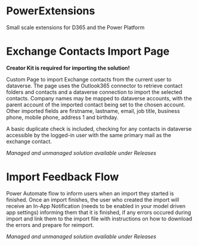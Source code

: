 # PowerExtensions
Small scale extensions for D365 and the Power Platform

# Exchange Contacts Import Page

**Creator Kit is required for importing the solution!**

Custom Page to import Exchange contacts from the current user to dataverse. The page uses the Outlook365 connector to retrieve contact folders and contacts and a dataverse connection to import the selected contacts.
Company names may be mapped to dataverse accounts, with the parent account of the imported contact being set to the chosen account. Other imported fields are firstname, lastname, email, job title, business phone, mobile phone, address 1 and birthday.

A basic duplicate check is included, checking for any contacts in dataverse accessible by the logged-in user with the same primary mail as the exchange contact.

*Managed and unmanaged solution available under Releases*

# Import Feedback Flow

Power Automate flow to inform users when an import they started is finished.
Once an import finishes, the user who created the import will receive an In-App Notification (needs to be enabled in your model driven app settings) informing them that it is finished, if any errors occured during import and link them to the import file with instructions on how to download the errors and prepare for reimport.

*Managed and unmanaged solution available under Releases*
